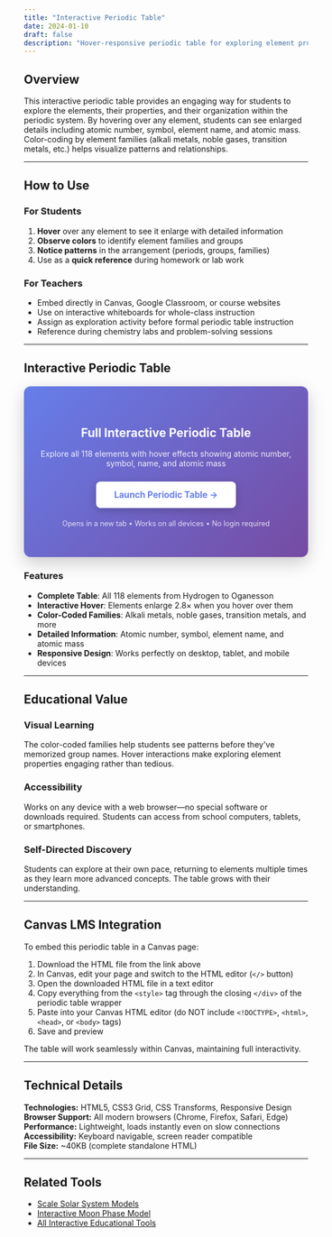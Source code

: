 ```yaml
---
title: "Interactive Periodic Table"
date: 2024-01-10
draft: false
description: "Hover-responsive periodic table for exploring element properties and chemical families."
---
```


## Overview

This interactive periodic table provides an engaging way for students to explore the elements, their properties, and their organization within the periodic system. By hovering over any element, students can see enlarged details including atomic number, symbol, element name, and atomic mass. Color-coding by element families (alkali metals, noble gases, transition metals, etc.) helps visualize patterns and relationships.

---

## How to Use

### For Students
1. **Hover** over any element to see it enlarge with detailed information
2. **Observe colors** to identify element families and groups
3. **Notice patterns** in the arrangement (periods, groups, families)
4. Use as a **quick reference** during homework or lab work

### For Teachers
- Embed directly in Canvas, Google Classroom, or course websites
- Use on interactive whiteboards for whole-class instruction
- Assign as exploration activity before formal periodic table instruction
- Reference during chemistry labs and problem-solving sessions

---

## Interactive Periodic Table

<div style="margin: 20px 0; padding: 40px 20px; background: linear-gradient(135deg, #667eea 0%, #764ba2 100%); border-radius: 12px; text-align: center; box-shadow: 0 10px 30px rgba(0,0,0,0.2);">
  <h3 style="color: white; margin-bottom: 16px; font-size: 1.5em;">Full Interactive Periodic Table</h3>
  <p style="color: rgba(255,255,255,0.9); margin-bottom: 24px;">Explore all 118 elements with hover effects showing atomic number, symbol, name, and atomic mass</p>
  <a href="/files/interactive-periodic-table.html" target="_blank" style="display: inline-block; padding: 14px 32px; background: white; color: #667eea; text-decoration: none; border-radius: 8px; font-weight: bold; font-size: 1.1em; box-shadow: 0 4px 15px rgba(0,0,0,0.2); transition: transform 0.2s;">Launch Periodic Table →</a>
  <p style="color: rgba(255,255,255,0.8); margin-top: 20px; font-size: 0.9em;">Opens in a new tab • Works on all devices • No login required</p>
</div>

### Features
- **Complete Table**: All 118 elements from Hydrogen to Oganesson
- **Interactive Hover**: Elements enlarge 2.8× when you hover over them
- **Color-Coded Families**: Alkali metals, noble gases, transition metals, and more
- **Detailed Information**: Atomic number, symbol, element name, and atomic mass
- **Responsive Design**: Works perfectly on desktop, tablet, and mobile devices

---

## Educational Value

### Visual Learning
The color-coded families help students see patterns before they've memorized group names. Hover interactions make exploring element properties engaging rather than tedious.

### Accessibility
Works on any device with a web browser—no special software or downloads required. Students can access from school computers, tablets, or smartphones.

### Self-Directed Discovery
Students can explore at their own pace, returning to elements multiple times as they learn more advanced concepts. The table grows with their understanding.

---

## Canvas LMS Integration

To embed this periodic table in a Canvas page:

1. Download the HTML file from the link above
2. In Canvas, edit your page and switch to the HTML editor (`</>` button)
3. Open the downloaded HTML file in a text editor
4. Copy everything from the `<style>` tag through the closing `</div>` of the periodic table wrapper
5. Paste into your Canvas HTML editor (do NOT include `<!DOCTYPE>`, `<html>`, `<head>`, or `<body>` tags)
6. Save and preview

The table will work seamlessly within Canvas, maintaining full interactivity.

---

## Technical Details

**Technologies:** HTML5, CSS3 Grid, CSS Transforms, Responsive Design  
**Browser Support:** All modern browsers (Chrome, Firefox, Safari, Edge)  
**Performance:** Lightweight, loads instantly even on slow connections  
**Accessibility:** Keyboard navigable, screen reader compatible  
**File Size:** ~40KB (complete standalone HTML)

---

## Related Tools

- [Scale Solar System Models](/projects/solar-system-models/)
- [Interactive Moon Phase Model](/projects/moon-phase-model/)
- [All Interactive Educational Tools](/projects/interactive-educational-tools/)
